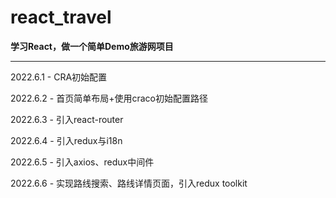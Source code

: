 # react_travel
**学习React，做一个简单Demo旅游网项目**

---


2022.6.1 - CRA初始配置


2022.6.2 - 首页简单布局+使用craco初始配置路径


2022.6.3 - 引入react-router


2022.6.4 - 引入redux与i18n


2022.6.5 - 引入axios、redux中间件


2022.6.6 - 实现路线搜索、路线详情页面，引入redux toolkit
